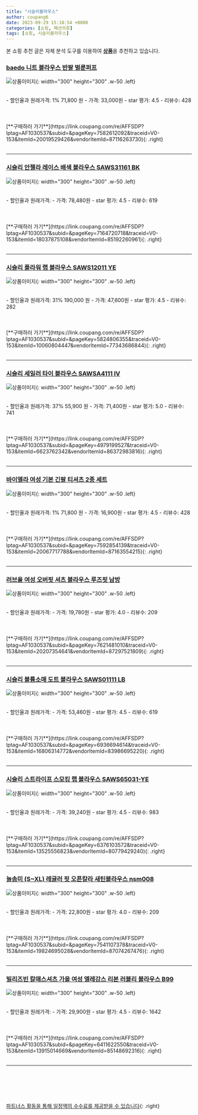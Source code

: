 ```yaml
---
title: "시슬리블라우스"
author: coupang6
date: 2023-09-29 15:18:54 +0800
categories: [쇼핑, 패션의류]
tags: [쇼핑, 시슬리블라우스]
---
```


본 쇼핑 추천 글은 자체 분석 도구를 이용하여 [**상품**](https://link.coupang.com/a/bao1ui)을 추천하고 있습니다.

### [baedo 니트 블라우스 반팔 벌룬퍼프](https://link.coupang.com/re/AFFSDP?lptag=AF1030537&subid=&pageKey=7582612092&traceid=V0-153&itemId=20019529426&vendorItemId=87116263730)

![상품이미지](https://thumbnail6.coupangcdn.com/thumbnails/remote/230x230ex/image/vendor_inventory/2555/8a5781ca5f7f097cbe67a2ad408115ca13340280a1d5be054a363101bf93.jpg){: width="300" height="300" .w-50 .left}


<br>
- 할인율과 원래가격: 1%  71,800   원
- 가격: 33,000원
- star 평가: 4.5
- 리뷰수: 428
<br>
<br>
<br>
<br>
[**구매하러 가기**](https://link.coupang.com/re/AFFSDP?lptag=AF1030537&subid=&pageKey=7582612092&traceid=V0-153&itemId=20019529426&vendorItemId=87116263730){: .right}
<br>
<br>

---

### [시슬리 안젤라 레이스 배색 블라우스 SAWS31161 BK](https://link.coupang.com/re/AFFSDP?lptag=AF1030537&subid=&pageKey=7164720718&traceid=V0-153&itemId=18037875108&vendorItemId=85192260961)

![상품이미지](https://thumbnail10.coupangcdn.com/thumbnails/remote/230x230ex/image/vendor_inventory/1c3c/15d64c313a790c7f3f178fbcb42c79c05d009ebbff442b9a05c21a82e6ee.jpg){: width="300" height="300" .w-50 .left}


<br>
- 할인율과 원래가격: 
- 가격: 78,480원
- star 평가: 4.5
- 리뷰수: 619
<br>
<br>
<br>
<br>
[**구매하러 가기**](https://link.coupang.com/re/AFFSDP?lptag=AF1030537&subid=&pageKey=7164720718&traceid=V0-153&itemId=18037875108&vendorItemId=85192260961){: .right}
<br>
<br>

---

### [시슬리 플라워 랩 블라우스 SAWS12011 YE](https://link.coupang.com/re/AFFSDP?lptag=AF1030537&subid=&pageKey=5824806355&traceid=V0-153&itemId=10060804447&vendorItemId=77343686844)

![상품이미지](https://thumbnail7.coupangcdn.com/thumbnails/remote/230x230ex/image/vendor_inventory/116e/5937980668e621d8cb757b0c41894d501aa314e819323272123d7fbd4cb5.jpg){: width="300" height="300" .w-50 .left}


<br>
- 할인율과 원래가격: 31%  190,000   원
- 가격: 47,600원
- star 평가: 4.5
- 리뷰수: 282
<br>
<br>
<br>
<br>
[**구매하러 가기**](https://link.coupang.com/re/AFFSDP?lptag=AF1030537&subid=&pageKey=5824806355&traceid=V0-153&itemId=10060804447&vendorItemId=77343686844){: .right}
<br>
<br>

---

### [시슬리 세일러 타이 블라우스 SAWSA4111 IV](https://link.coupang.com/re/AFFSDP?lptag=AF1030537&subid=&pageKey=4979199527&traceid=V0-153&itemId=6623762342&vendorItemId=86372983816)

![상품이미지](https://thumbnail8.coupangcdn.com/thumbnails/remote/230x230ex/image/vendor_inventory/f028/3091156c2c7254ef0cec0bb43ece8c3f31a7e68211b84f4639b2ac94c45d.jpg){: width="300" height="300" .w-50 .left}


<br>
- 할인율과 원래가격: 37%  55,900   원
- 가격: 71,400원
- star 평가: 5.0
- 리뷰수: 741
<br>
<br>
<br>
<br>
[**구매하러 가기**](https://link.coupang.com/re/AFFSDP?lptag=AF1030537&subid=&pageKey=4979199527&traceid=V0-153&itemId=6623762342&vendorItemId=86372983816){: .right}
<br>
<br>

---

### [바이엘라 여성 기본 긴팔 티셔츠 2종 세트](https://link.coupang.com/re/AFFSDP?lptag=AF1030537&subid=&pageKey=7592854139&traceid=V0-153&itemId=20067717788&vendorItemId=87163554215)

![상품이미지](https://thumbnail10.coupangcdn.com/thumbnails/remote/230x230ex/image/vendor_inventory/32f7/001ef78a120313d38886a7e3b75ebf9e9d8c76fdf20aec2a352f2d853969.jpg){: width="300" height="300" .w-50 .left}


<br>
- 할인율과 원래가격: 1%  71,800   원
- 가격: 16,900원
- star 평가: 4.5
- 리뷰수: 428
<br>
<br>
<br>
<br>
[**구매하러 가기**](https://link.coupang.com/re/AFFSDP?lptag=AF1030537&subid=&pageKey=7592854139&traceid=V0-153&itemId=20067717788&vendorItemId=87163554215){: .right}
<br>
<br>

---

### [러브율 여성 오버핏 셔츠 블라우스 루즈핏 남방](https://link.coupang.com/re/AFFSDP?lptag=AF1030537&subid=&pageKey=7621481010&traceid=V0-153&itemId=20207354641&vendorItemId=87297521809)

![상품이미지](https://thumbnail10.coupangcdn.com/thumbnails/remote/230x230ex/image/vendor_inventory/a30d/3d4359fad94cc3b728fb29843a42c1eb027c552d23e9fd1699a41ce87b5f.jpg){: width="300" height="300" .w-50 .left}


<br>
- 할인율과 원래가격: 
- 가격: 19,780원
- star 평가: 4.0
- 리뷰수: 209
<br>
<br>
<br>
<br>
[**구매하러 가기**](https://link.coupang.com/re/AFFSDP?lptag=AF1030537&subid=&pageKey=7621481010&traceid=V0-153&itemId=20207354641&vendorItemId=87297521809){: .right}
<br>
<br>

---

### [시슬리 볼륨소매 도트 블라우스 SAWS01111 LB](https://link.coupang.com/re/AFFSDP?lptag=AF1030537&subid=&pageKey=6936694614&traceid=V0-153&itemId=16806314772&vendorItemId=83986695220)

![상품이미지](https://thumbnail6.coupangcdn.com/thumbnails/remote/230x230ex/image/vendor_inventory/da70/d315bfd0bb64b9cab50f2735351cb836d7d367dbc21fb848c2d263faaf4a.jpg){: width="300" height="300" .w-50 .left}


<br>
- 할인율과 원래가격: 
- 가격: 53,460원
- star 평가: 4.5
- 리뷰수: 619
<br>
<br>
<br>
<br>
[**구매하러 가기**](https://link.coupang.com/re/AFFSDP?lptag=AF1030537&subid=&pageKey=6936694614&traceid=V0-153&itemId=16806314772&vendorItemId=83986695220){: .right}
<br>
<br>

---

### [시슬리 스트라이프 스모킹 랩 블라우스 SAWS65031-YE](https://link.coupang.com/re/AFFSDP?lptag=AF1030537&subid=&pageKey=6376103572&traceid=V0-153&itemId=13525556823&vendorItemId=80779429240)

![상품이미지](https://thumbnail10.coupangcdn.com/thumbnails/remote/230x230ex/image/vendor_inventory/b200/1fd52dccaa3c30639e08ea26dbd2772d81ef36c9c4abcbc0de42d0381173.jpg){: width="300" height="300" .w-50 .left}


<br>
- 할인율과 원래가격: 
- 가격: 39,240원
- star 평가: 4.5
- 리뷰수: 983
<br>
<br>
<br>
<br>
[**구매하러 가기**](https://link.coupang.com/re/AFFSDP?lptag=AF1030537&subid=&pageKey=6376103572&traceid=V0-153&itemId=13525556823&vendorItemId=80779429240){: .right}
<br>
<br>

---

### [늘솜미 (S~XL) 레귤러 핏 오픈칼라 새틴블라우스 nsm008](https://link.coupang.com/re/AFFSDP?lptag=AF1030537&subid=&pageKey=7541107378&traceid=V0-153&itemId=19824695028&vendorItemId=87074267476)

![상품이미지](https://thumbnail8.coupangcdn.com/thumbnails/remote/230x230ex/image/vendor_inventory/ef37/e316894014b3e35e2b250b18d404837e744e489c466be70a1054fdc9eca5.jpg){: width="300" height="300" .w-50 .left}


<br>
- 할인율과 원래가격: 
- 가격: 22,800원
- star 평가: 4.0
- 리뷰수: 209
<br>
<br>
<br>
<br>
[**구매하러 가기**](https://link.coupang.com/re/AFFSDP?lptag=AF1030537&subid=&pageKey=7541107378&traceid=V0-153&itemId=19824695028&vendorItemId=87074267476){: .right}
<br>
<br>

---

### [빌리즈빈 칼매스셔츠 가을 여성 엘레강스 리본 러블리 블라우스 B99](https://link.coupang.com/re/AFFSDP?lptag=AF1030537&subid=&pageKey=6411622550&traceid=V0-153&itemId=13915014669&vendorItemId=85148692316)

![상품이미지](https://thumbnail10.coupangcdn.com/thumbnails/remote/230x230ex/image/vendor_inventory/45d0/f6c2a627d7bcc792dd0df65d4b981b9367faed2c67556736757841ab5c9d.jpg){: width="300" height="300" .w-50 .left}


<br>
- 할인율과 원래가격: 
- 가격: 29,900원
- star 평가: 4.5
- 리뷰수: 1642
<br>
<br>
<br>
<br>
[**구매하러 가기**](https://link.coupang.com/re/AFFSDP?lptag=AF1030537&subid=&pageKey=6411622550&traceid=V0-153&itemId=13915014669&vendorItemId=85148692316){: .right}
<br>
<br>

---
<br><br><br><br><br> [파트너스 활동을 통해 일정액의 수수료를 제공받을 수 있습니다](https://link.coupang.com/a/bao1ui){: .right}